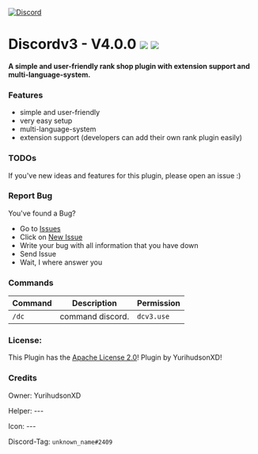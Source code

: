 [![Discord](https://img.shields.io/badge/chat-on%20discord-7289da.svg)](https://discord.gg/2aSUmHyvNK)
# Discordv3 - V4.0.0   [![](https://poggit.pmmp.io/shield.state/discordv3)](https://poggit.pmmp.io/p/discordv3) [![](https://poggit.pmmp.io/shield.dl.total/discordv3)](https://poggit.pmmp.io/p/discordv3)

**A simple and user-friendly rank shop plugin with extension support and multi-language-system.**

### Features
- simple and user-friendly
- very easy setup
- multi-language-system
- extension support (developers can add their own rank plugin easily)
    
### TODOs
If you've new ideas and features for this plugin, please open an issue :)

### Report Bug
You've found a Bug?
- Go to [Issues](https://github.com/YuriTotoso/discordv3/issues)
- Click on [New Issue](https://github.com/YuriTotoso/discordv3/issues/new/choose)
- Write your bug with all information that you have down
- Send Issue
- Wait, I where answer you

### Commands
|**Command**|**Description**|**Permission**|
|-----------|---------------|--------------|
|`/dc`|command discord.|`dcv3.use`|

### License:
This Plugin has the [Apache License 2.0](/LICENSE)! Plugin by YurihudsonXD!

### Credits

Owner: YurihudsonXD

Helper: ---

Icon: ---

Discord-Tag: `unknown_name#2409`
